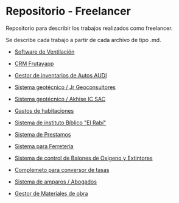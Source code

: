 # Repositorio - Freelancer
Repositorio para describir los trabajos realizados como freelancer.

Se describe cada trabajo a partir de cada archivo de tipo .md.

- [Software de Ventilación](https://github.com/Miqueas7/Repositorio-Freelancer/blob/21cf5574272bd2405594b33a4e4bf7d88af01ae5/Software%20de%20ventilacion/Software_Ventilacion.md "Ventilación")

- [CRM Frutayapp](https://github.com/Miqueas7/Repositorio-Freelancer/blob/047a4604993c4f7c984b68ed5064716f4c5c56db/CRM%20Frutayapp/CRM%20Frutayapp.md "CRM Frutayapp")

- [Gestor de inventarios de Autos AUDI](https://github.com/Miqueas7/Repositorio-Freelancer/blob/b5f8d116962d2c71c917861baaf6f4140c9ce90c/Gestor%20de%20inventario%20de%20Autos/Autos%20audi.md "Gestor de inventarios de Autos AUDI")

- [Sistema geotécnico / Jr Geoconsultores](https://github.com/Miqueas7/Repositorio-Freelancer/blob/759d8fd933e95235a6edf40c12cb97006fcf4b7c/Sistema%20Geotecnico_Jr%20Geoconsultores/SistemaGeotecnico.md "Sistema geotécnico / Jr Geoconsultores")

- [Sistema geotécnico / Akhise IC SAC](https://github.com/Miqueas7/Repositorio-Freelancer/blob/main/CRM%20Frutayapp.md "Sistema geotécnico / Akhise IC SAC")

- [Gastos de habitaciones](https://github.com/Miqueas7/Repositorio-Freelancer/blob/main/CRM%20Frutayapp.md "Gastos de habitaciones")

- [Sistema de instituto Bíblico "El Rabí"](https://github.com/Miqueas7/Repositorio-Freelancer/blob/main/CRM%20Frutayapp.md "Sistema de instituto Bíblico El Rabí")

- [Sistema de Prestamos](https://github.com/Miqueas7/Repositorio-Freelancer/blob/main/CRM%20Frutayapp.md "Sistema de Prestamos")

- [Sistema para Ferreteria](https://github.com/Miqueas7/Repositorio-Freelancer/blob/main/CRM%20Frutayapp.md "Sistema para Ferreteria")

- [Sistema de control de Balones de Oxigeno y Extintores](https://github.com/Miqueas7/Repositorio-Freelancer/blob/main/CRM%20Frutayapp.md "Sistema de control de Balones de Oxigeno y Extintores")

- [Complemeto para conversor de tasas](https://github.com/Miqueas7/Repositorio-Freelancer/blob/main/CRM%20Frutayapp.md "CRM Frutayapp")

- [Sistema de amparos / Abogados](https://github.com/Miqueas7/Repositorio-Freelancer/blob/main/CRM%20Frutayapp.md "Sistema de amparos / Abogados")

- [Gestor de Materiales de obra](https://github.com/Miqueas7/Repositorio-Freelancer/blob/main/CRM%20Frutayapp.md "Gestor de Materiales de obra")
